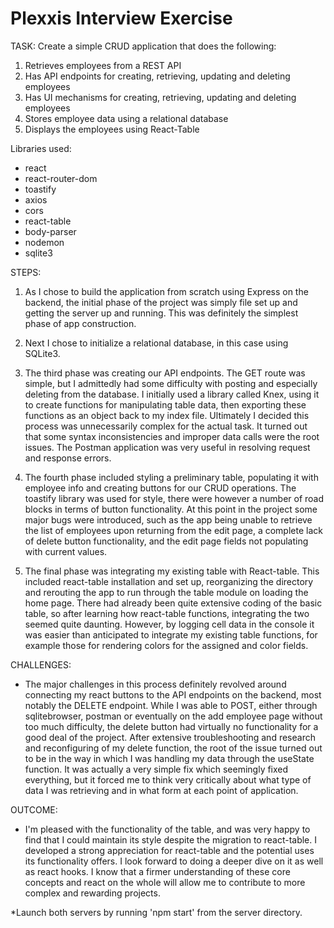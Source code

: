 # Plexxis Interview Exercise

TASK: Create a simple CRUD application that does the following:

1. Retrieves employees from a REST API
2. Has API endpoints for creating, retrieving, updating and deleting employees
3. Has UI mechanisms for creating, retrieving, updating and deleting employees
4. Stores employee data using a relational database
5. Displays the employees using React-Table

Libraries used:

- react
- react-router-dom
- toastify
- axios
- cors
- react-table
- body-parser
- nodemon
- sqlite3

STEPS:

1. As I chose to build the application from scratch using Express on the backend,
   the initial phase of the project was simply file set up and getting the server up
   and running. This was definitely the simplest phase of app construction.

2. Next I chose to initialize a relational database, in this case using SQLite3.

3. The third phase was creating our API endpoints. The GET route was simple, but
   I admittedly had some difficulty with posting and especially deleting from the
   database. I initially used a library called Knex, using it to create functions
   for manipulating table data, then exporting these functions as an object back
   to my index file. Ultimately I decided this process was unnecessarily complex
   for the actual task. It turned out that some syntax inconsistencies and improper
   data calls were the root issues. The Postman application was very useful in
   resolving request and response errors.
  
4. The fourth phase included styling a preliminary table, populating it with employee info
   and creating buttons for our CRUD operations. The toastify library was used for
   style, there were however a number of road blocks in terms of button functionality.
   At this point in the project some major bugs were introduced, such as the app being
   unable to retrieve the list of employees upon returning from the edit page, a complete
   lack of delete button functionality, and the edit page fields not populating with
   current values.

5. The final phase was integrating my existing table with React-table. This included
   react-table installation and set up, reorganizing the directory and rerouting the app
   to run through the table module on loading the home page. There had already
   been quite extensive coding of the basic table, so after learning how react-table
   functions, integrating the two seemed quite daunting. However, by logging cell data
   in the console it was easier than anticipated to integrate my existing table functions, 
   for example those for rendering colors for the assigned and color fields.

CHALLENGES:

- The major challenges in this process definitely revolved around connecting my react
  buttons to the API endpoints on the backend, most notably the DELETE endpoint. While
  I was able to POST, either through sqlitebrowser, postman or eventually on the add
  employee page without too much difficulty, the delete button had virtually no
  functionality for a good deal of the project. After extensive troubleshooting and
  research and reconfiguring of my delete function, the root of the issue turned out
  to be in the way in which I was handling my data through the useState function. It
  was actually a very simple fix which seemingly fixed everything, but it forced me
  to think very critically about what type of data I was retrieving and in what form
  at each point of application.

OUTCOME:

- I'm pleased with the functionality of the table, and was very happy to find that I
  could maintain its style despite the migration to react-table. I developed a
  strong appreciation for react-table and the potential uses its functionality offers.
  I look forward to doing a deeper dive on it as well as react hooks. I know that a firmer
  understanding of these core concepts and react on the whole will allow me to contribute 
  to more complex and rewarding projects.  



*Launch both servers by running 'npm start' from the server directory.
